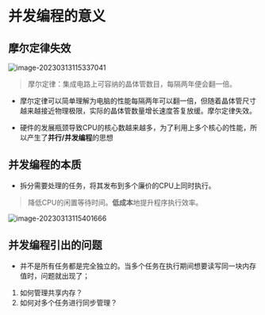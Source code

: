 # 并发编程的意义
 
 
 
## 摩尔定律失效
 
![image-20230313115337041](https://noodles-1310221847.cos.ap-beijing.myqcloud.com/image-20230313115337041.png)
 
> 摩尔定律：集成电路上可容纳的晶体管数目，每隔两年便会翻一倍。
 
- 摩尔定律可以简单理解为电脑的性能每隔两年可以翻一倍，但随着晶体管尺寸越来越接近物理极限，实际的晶体管数量增长速度答复放缓。摩尔定律失效。
 
- 硬件的发展瓶颈导致CPU的核心数越来越多，为了利用上多个核心的性能，所以产生了**并行/并发编程**的思想
 
 
 
## 并发编程的本质
 
- 拆分需要处理的任务，将其发布到多个廉价的CPU上同时执行。
 
> 降低CPU的闲置等待时间。**低成本**地提升程序执行效率。
 
![image-20230313115401666](https://noodles-1310221847.cos.ap-beijing.myqcloud.com/image-20230313115401666.png)
 
## 并发编程引出的问题
 
- 并不是所有任务都是完全独立的。当多个任务在执行期间想要读写同一块内存值时，问题就出现了；
 
1. 如何管理共享内存？
2. 如何对多个任务进行同步管理？